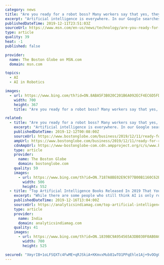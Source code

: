 ```yaml
---
category: news
title: "Are you ready for a robot boss? Many workers say that yes, they are"
excerpt: "Artificial intelligence is everywhere. In our Google searches, in our mobile banking apps, in our thermostats and refrigerators and endless requests for Alexa. At work, AI tells sales reps which accounts they should pursue and helps lawyers analyze piles of contracts."
publishedDateTime: 2019-12-11T23:51:03Z
sourceUrl: https://www.msn.com/en-us/news/technology/are-you-ready-for-a-robot-boss-many-workers-say-that-yes-they-are/ar-AAK2llj
type: article
quality: 39
heat: -1
published: false

provider:
  name: The Boston Globe on MSN.com
  domain: msn.com

topics:
  - AI
  - AI in Robotics

images:
  - url: https://www.bing.com/th?id=ON.8ABA5F3B020C201B6A092ECF4EC6D5FD
    width: 700
    height: 367
    title: "Are you ready for a robot boss? Many workers say that yes, they are"

related:
  - title: "Are you ready for a robot boss? Many workers say that yes, they are"
    excerpt: "Artificial intelligence is everywhere. In our Google searches ... She said she was immediately comfortable with the AI robots — made by Locus Robotics in Wilmington — that help her locate products because they made her job easier. “I feel like I can trust them,” she said. “I pick the wrong item and I don’t even notice until the ..."
    publishedDateTime: 2019-12-12T00:08:00Z
    sourceUrl: https://www.bostonglobe.com/business/2019/12/11/ready-for-robot-boss/Hs8158Erm6zuQPnTyWHXfI/story.html
    ampUrl: https://www.bostonglobe.com/business/2019/12/11/ready-for-robot-boss/Hs8158Erm6zuQPnTyWHXfI/story.html?outputType=amp
    cdnAmpUrl: https://www-bostonglobe-com.cdn.ampproject.org/c/s/www.bostonglobe.com/business/2019/12/11/ready-for-robot-boss/Hs8158Erm6zuQPnTyWHXfI/story.html?outputType=amp
    type: article
    provider:
      name: The Boston Globe
      domain: bostonglobe.com
    quality: 59
    images:
      - url: https://www.bing.com/th?id=ON.7187A8BE02E9C977B00B1160C62BE9BE
        width: 506
        height: 552
  - title: "Top Artificial Intelligence Books Released In 2019 That You Must Read"
    excerpt: "While there are some people who still think AI is only robots and chatbots, it is important that they know of the advancements in the field. There are many online courses and books on artificial intelligence that give a comprehensive understanding to the reader whether it is a professional or an AI enthusiast. In this article, we have compiled ..."
    publishedDateTime: 2019-12-16T13:04:00Z
    sourceUrl: https://analyticsindiamag.com/top-artificial-intelligence-books-released-2019-that-you-must-read/
    type: article
    provider:
      name: India
      domain: analyticsindiamag.com
    quality: 41
    images:
      - url: https://www.bing.com/th?id=ON.1839BC9A954565A3DB030F0AB0ACC361
        width: 700
        height: 525

secured: "XmyrIB+1oLFSQXTc4FwME+qRJSkiA+KKmvxMub81wTO1PPqEhle1Aj+9vOOgQDsonqwHD6mfo51R7Jr52maUHzhT1FcCp6lRgKzmmC2hkXCEPUjvkdw4NaifNDH9yEqRvWtJzb1GZIgFAjsOmjAyxpI0z6lUOpkDzw3Xsh/1YT6AWKW4uyldMsEnoLA7KXHyA6EEqGjnTgfVrCQ5l76+FBBqV4cqiXcgrOOX9yKkbrBKXvJ5qJSK7pSjHsFE/vKhSNrVG5KxAsimhRWfaexgog==;xtpOYdrTZY98T0HvmJEoRA=="
---
```



